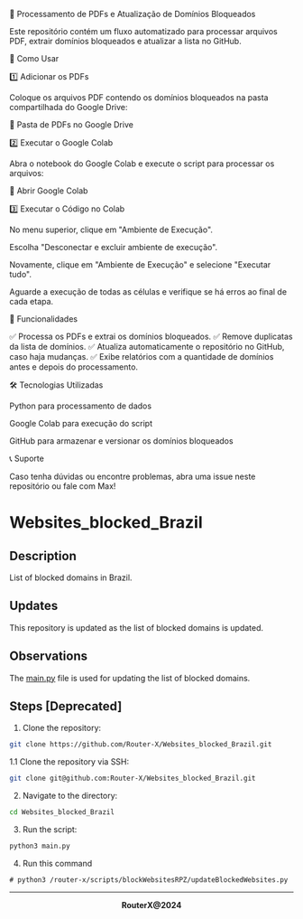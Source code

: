 🚀 Processamento de PDFs e Atualização de Domínios Bloqueados

Este repositório contém um fluxo automatizado para processar arquivos PDF, extrair domínios bloqueados e atualizar a lista no GitHub.

📂 Como Usar

1️⃣ Adicionar os PDFs

Coloque os arquivos PDF contendo os domínios bloqueados na pasta compartilhada do Google Drive:

🔗 Pasta de PDFs no Google Drive

2️⃣ Executar o Google Colab

Abra o notebook do Google Colab e execute o script para processar os arquivos:

🔗 Abrir Google Colab

3️⃣ Executar o Código no Colab

No menu superior, clique em "Ambiente de Execução".

Escolha "Desconectar e excluir ambiente de execução".

Novamente, clique em "Ambiente de Execução" e selecione "Executar tudo".

Aguarde a execução de todas as células e verifique se há erros ao final de cada etapa.

📌 Funcionalidades

✅ Processa os PDFs e extrai os domínios bloqueados.
✅ Remove duplicatas da lista de domínios.
✅ Atualiza automaticamente o repositório no GitHub, caso haja mudanças.
✅ Exibe relatórios com a quantidade de domínios antes e depois do processamento.

🛠 Tecnologias Utilizadas

Python para processamento de dados

Google Colab para execução do script

GitHub para armazenar e versionar os domínios bloqueados

📞 Suporte

Caso tenha dúvidas ou encontre problemas, abra uma issue neste repositório ou fale com Max!



# Websites_blocked_Brazil

## Description

List of blocked domains in Brazil.

## Updates

This repository is updated as the list of blocked domains is updated.

## Observations

The [main.py](https://github.com/Router-X/Websites_blocked_Brazil/blob/main/main.py) file is used for updating the list of blocked domains.

## Steps [Deprecated]

1. Clone the repository: 
```bash
git clone https://github.com/Router-X/Websites_blocked_Brazil.git
```
1.1 Clone the repository via SSH: 
```bash
git clone git@github.com:Router-X/Websites_blocked_Brazil.git
```
2. Navigate to the directory: 
```bash
cd Websites_blocked_Brazil
```
3. Run the script: 
```bash
python3 main.py
```
4. Run this command
```
# python3 /router-x/scripts/blockWebsitesRPZ/updateBlockedWebsites.py
```

---

<div align='center'><b>RouterX@2024</b></div>
